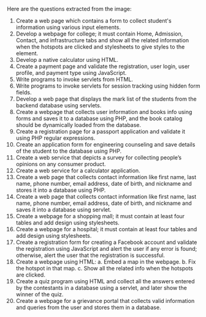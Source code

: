Here are the questions extracted from the image:

1. Create a web page which contains a form to collect student's information using various input elements.
2. Develop a webpage for college; it must contain Home, Admission, Contact, and infrastructure tabs and show all the related information when the hotspots are clicked and stylesheets to give styles to the element.
3. Develop a native calculator using HTML.
4. Create a payment page and validate the registration, user login, user profile, and payment type using JavaScript.
5. Write programs to invoke servlets from HTML.
6. Write programs to invoke servlets for session tracking using hidden form fields.
7. Develop a web page that displays the mark list of the students from the backend database using servlets.
8. Create a webpage that collects user information and books info using forms and saves it to a database using PHP, and the book catalog should be dynamically loaded from the database.
9. Create a registration page for a passport application and validate it using PHP regular expressions.
10. Create an application form for engineering counseling and save details of the student to the database using PHP.
11. Create a web service that depicts a survey for collecting people’s opinions on any consumer product.
12. Create a web service for a calculator application.
13. Create a web page that collects contact information like first name, last name, phone number, email address, date of birth, and nickname and stores it into a database using PHP.
14. Create a web page that collects contact information like first name, last name, phone number, email address, date of birth, and nickname and saves it into a database using servlet.
15. Create a webpage for a shopping mall; it must contain at least four tables and add design using stylesheets.
16. Create a webpage for a hospital; it must contain at least four tables and add design using stylesheets.
17. Create a registration form for creating a Facebook account and validate the registration using JavaScript and alert the user if any error is found; otherwise, alert the user that the registration is successful.
18. Create a webpage using HTML:
    a. Embed a map in the webpage.
    b. Fix the hotspot in that map.
    c. Show all the related info when the hotspots are clicked.
19. Create a quiz program using HTML and collect all the answers entered by the contestants in a database using a servlet, and later show the winner of the quiz.
20. Create a webpage for a grievance portal that collects valid information and queries from the user and stores them in a database.
